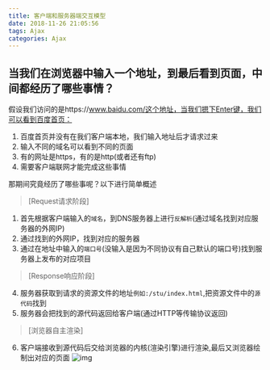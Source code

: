 ```yaml
---
title: 客户端和服务器端交互模型
date: 2018-11-26 21:05:56
tags: Ajax
categories: Ajax
---
```

## 当我们在浏览器中输入一个地址，到最后看到页面，中间都经历了哪些事情？
假设我们访问的是https://www.baidu.com/这个地址，当我们摁下Enter键，我们可以看到百度首页：
1. 百度首页并没有在我们客户端本地，我们输入地址后才请求过来
2. 输入不同的域名可以看到不同的页面
3. 有的网址是https，有的是http(或者还有ftp)
4. 需要客户端联网才能完成这些事情

那期间究竟经历了哪些事呢？以下进行简单概述
>[Request请求阶段]
1. 首先根据客户端输入的`域名`，到DNS服务器上进行`反解析`(通过域名找到对应服务器的外网IP)
2. 通过找到的外网IP，找到对应的服务器
3. 通过在地址中输入的`端口号`(没输入是因为不同协议有自己默认的端口号)找到服务器上发布的对应项目
>[Response响应阶段]
4. 服务器获取到请求的资源文件的地址`例如:/stu/index.html`,把资源文件中的`源代码`找到
5. 服务器会把找到的源代码返回给客户端(通过HTTP等传输协议返回)
>[浏览器自主渲染]
6. 客户端接收到源代码后交给浏览器的内核(渲染引擎)进行渲染,最后又浏览器绘制出对应的页面
![img]()